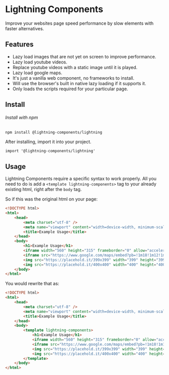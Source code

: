 # Lightning Components

Improve your websites page speed performance by slow elements with faster alternatives.

## Features

- Lazy load images that are not yet on screen to improve performance.
- Lazy load youtube videos.
- Replace youtube videos with a static image until it is played.
- Lazy load google maps.
- It's just a vanilla web component, no frameworks to install.
- Will use the browser's built in native lazy loading if it supports it.
- Only loads the scripts required for your particular page.

## Install

###### Install with npm

```
npm install @lightning-components/lightning
```

After installing, import it into your project.

```
import '@lightning-components/lightning'
```

## Usage

Lightning Components require a specific syntax to work properly. All you need to do is add a ``` <template lightning-components> ``` tag to your already existing html, right after the ```body``` tag.

So if this was the original html on your page:
```html
<!DOCTYPE html>
<html>
    <head>
        <meta charset="utf-8" />
        <meta name="viewport" content="width=device-width, minimum-scale=1, initial-scale=1, user-scalable=yes">
        <title>Example Usage</title>
    </head>
    <body>
        <h1>Example Usage</h1>
        <iframe width="560" height="315" frameborder="0" allow="accelerometer; autoplay; encrypted-media; gyroscope; picture-in-picture" allowfullscreen src="https://www.youtube.com/embed/dQw4w9WgXcQ"></iframe>
        <iframe src="https://www.google.com/maps/embed?pb=!1m18!1m12!1m3!1d42562.2757072101!2d-75.15273957606611!3d39.94151589949284!2m3!1f0!2f0!3f0!3m2!1i1024!2i768!4f13.1!3m3!1m2!1s0x89c6c8830b04502f%3A0xce39e053fb81ef23!2sLiberty%20Bell!5e0!3m2!1sen!2sus!4v1574103352377!5m2!1sen!2sus" width="600" height="450" frameborder="0" style="border:0;" allowfullscreen=""></iframe>
        <img src="https://placehold.it/399x399" width="399" height="399" alt="">
        <img src="https://placehold.it/400x400" width="400" height="400" alt="">
    </body>
</html>
```
You would rewrite that as:
```html
<!DOCTYPE html>
<html>
    <head>
        <meta charset="utf-8" />
        <meta name="viewport" content="width=device-width, minimum-scale=1, initial-scale=1, user-scalable=yes">
        <title>Example Usage</title>
    </head>
    <body>
        <template lightning-components>
            <h1>Example Usage</h1>
            <iframe width="560" height="315" frameborder="0" allow="accelerometer; autoplay; encrypted-media; gyroscope; picture-in-picture" allowfullscreen src="https://www.youtube.com/embed/dQw4w9WgXcQ"></iframe>
            <iframe src="https://www.google.com/maps/embed?pb=!1m18!1m12!1m3!1d42562.2757072101!2d-75.15273957606611!3d39.94151589949284!2m3!1f0!2f0!3f0!3m2!1i1024!2i768!4f13.1!3m3!1m2!1s0x89c6c8830b04502f%3A0xce39e053fb81ef23!2sLiberty%20Bell!5e0!3m2!1sen!2sus!4v1574103352377!5m2!1sen!2sus" width="600" height="450" frameborder="0" style="border:0;" allowfullscreen=""></iframe>
            <img src="https://placehold.it/399x399" width="399" height="399" alt="">
            <img src="https://placehold.it/400x400" width="400" height="400" alt="">
        </template>
    </body>
</html>
```
